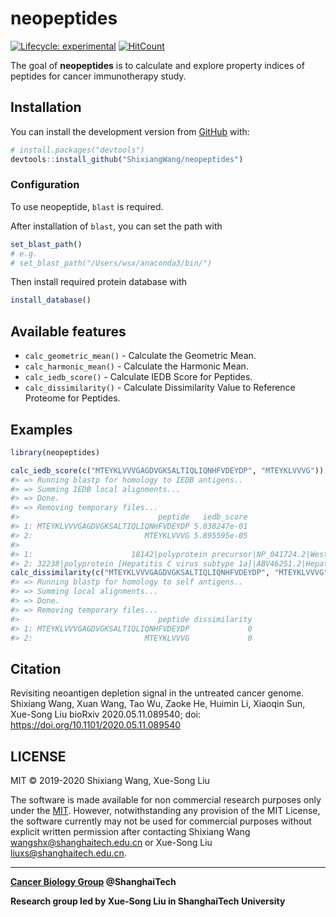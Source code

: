 
<!-- README.md is generated from README.Rmd. Please edit that file -->

# neopeptides

<!-- badges: start -->

[![Lifecycle:
experimental](https://img.shields.io/badge/lifecycle-experimental-orange.svg)](https://www.tidyverse.org/lifecycle/#experimental)
[![HitCount](http://hits.dwyl.io/ShixiangWang/neopeptides.svg)](http://hits.dwyl.io/ShixiangWang/neopeptides)
<!-- badges: end -->

The goal of **neopeptides** is to calculate and explore property indices
of peptides for cancer immunotherapy study.

## Installation

You can install the development version from
[GitHub](https://github.com/) with:

``` r
# install.packages("devtools")
devtools::install_github("ShixiangWang/neopeptides")
```

### Configuration

To use neopeptide, `blast` is required.

After installation of `blast`, you can set the path with

``` r
set_blast_path()
# e.g. 
# set_blast_path("/Users/wsx/anaconda3/bin/")
```

Then install required protein database with

``` r
install_database()
```

## Available features

  - `calc_geometric_mean()` - Calculate the Geometric Mean.
  - `calc_harmonic_mean()` - Calculate the Harmonic Mean.
  - `calc_iedb_score()` - Calculate IEDB Score for Peptides.
  - `calc_dissimilarity()` - Calculate Dissimilarity Value to Reference
    Proteome for Peptides.

## Examples

``` r
library(neopeptides)

calc_iedb_score(c("MTEYKLVVVGAGDVGKSALTIQLIQNHFVDEYDP", "MTEYKLVVVG"))
#> => Running blastp for homology to IEDB antigens..
#> => Summing IEDB local alignments...
#> => Done.
#> => Removing temporary files...
#>                               peptide   iedb_score
#> 1: MTEYKLVVVGAGDVGKSALTIQLIQNHFVDEYDP 5.038247e-01
#> 2:                         MTEYKLVVVG 5.895595e-05
#>                                                                                    annotation
#> 1:                      18142|polyprotein precursor|NP_041724.2|West Nile virus|11082 DVGVSAL
#> 2: 32238|polyprotein [Hepatitis C virus subtype 1a]|ABV46251.2|Hepatitis C virus|11103 KLVVLG
calc_dissimilarity(c("MTEYKLVVVGAGDVGKSALTIQLIQNHFVDEYDP", "MTEYKLVVVG"))
#> => Running blastp for homology to self antigens..
#> => Summing local alignments...
#> => Done.
#> => Removing temporary files...
#>                               peptide dissimilarity
#> 1: MTEYKLVVVGAGDVGKSALTIQLIQNHFVDEYDP             0
#> 2:                         MTEYKLVVVG             0
```

## Citation

Revisiting neoantigen depletion signal in the untreated cancer genome.
Shixiang Wang, Xuan Wang, Tao Wu, Zaoke He, Huimin Li, Xiaoqin Sun,
Xue-Song Liu bioRxiv 2020.05.11.089540; doi:
<https://doi.org/10.1101/2020.05.11.089540>

## LICENSE

MIT © 2019-2020 Shixiang Wang, Xue-Song Liu

The software is made available for non commercial research purposes only
under the [MIT](LICENSE.md). However, notwithstanding any provision of
the MIT License, the software currently may not be used for commercial
purposes without explicit written permission after contacting Shixiang
Wang <wangshx@shanghaitech.edu.cn> or Xue-Song Liu
<liuxs@shanghaitech.edu.cn>.

-----

**[Cancer Biology Group](https://github.com/XSLiuLab) @ShanghaiTech**

**Research group led by Xue-Song Liu in ShanghaiTech University**
